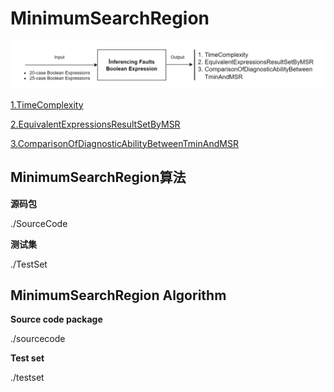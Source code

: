 # MinimumSearchRegion #

![image](https://github.com/Club-A/MinimumSearchRegion/blob/main/FlowProcessDiagram.jpg)

[1.TimeComplexity](https://github.com/Club-A/MinimumSearchRegion/blob/main/Output/TimeComplexity.csv)

[2.EquivalentExpressionsResultSetByMSR](https://github.com/Club-A/MinimumSearchRegion/blob/main/Output/EquivalentExpressionsResultSetByMSR.csv)

[3.ComparisonOfDiagnosticAbilityBetweenTminAndMSR](https://github.com/Club-A/MinimumSearchRegion/blob/main/Output/ComparisonofDiagnosabilityBetweenTminAndMSR.xlsx)

## MinimumSearchRegion算法 ##


**源码包**

./SourceCode

**测试集** 

./TestSet



## MinimumSearchRegion Algorithm ##

**Source code package**

./sourcecode


**Test set** 

./testset